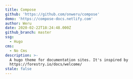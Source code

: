 ```yaml
---
title: Compose
github: 'https://github.com/onweru/compose'
demo: 'https://compose-docs.netlify.com'
author: Weru
date: 2020-02-22T18:24:48.000Z
github_branch: master
ssg:
  - Hugo
cms:
  - No Cms
description: >-
  A hugo theme for documentation sites. It's inspired by
  https://forestry.io/docs/welcome/
stale: false
---
```


